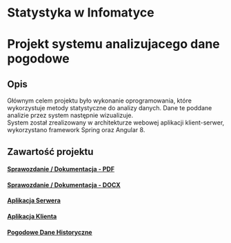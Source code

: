 # Statystyka w Infomatyce
# Projekt systemu analizujacego dane pogodowe

## Opis
Głównym celem projektu było wykonanie oprogramowania, które wykorzystuje metody statystyczne do analizy danych. Dane te poddane analizie przez system następnie wizualizuje.  
System został zrealizowany w architekturze webowej aplikacji klient-serwer, wykorzystano framework Spring oraz Angular 8.

## Zawartość projektu

#### [Sprawozdanie / Dokumentacja - PDF](https://github.com/LukaszZachariasz/SWI/blob/master/1ID22B_ZACHARIASZ_ZAKRZEWSKI_SWI_PRO.pdf "Sprawozdanie / Dokumentacja - PDF")
#### [Sprawozdanie / Dokumentacja - DOCX](https://github.com/LukaszZachariasz/SWI/blob/master/1ID22B_ZACHARIASZ_ZAKRZEWSKI_SWI_PRO.docx "Sprawozdanie / Dokumentacja - DOCX")
#### [Aplikacja Serwera](https://github.com/LukaszZachariasz/SWI/tree/master/middleware "Aplikacja Serwera")
#### [Aplikacja Klienta](https://github.com/LukaszZachariasz/SWI/tree/master/client-angular "Aplikacja klienta")
#### [Pogodowe Dane Historyczne](https://github.com/LukaszZachariasz/SWI/blob/master/Beach_Weather_Stations_-_Automated_Sensors.csv "Pogodowe Dane Historyczne")
